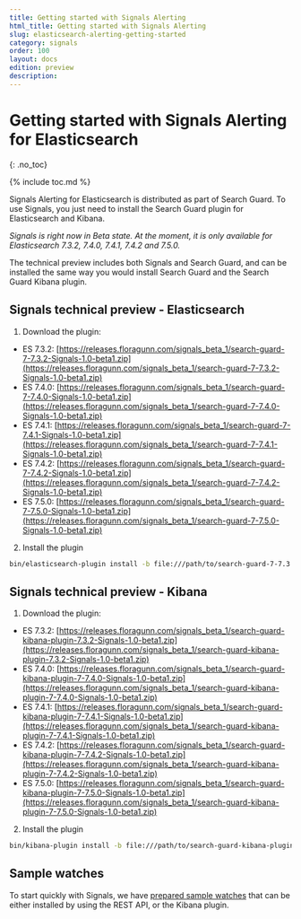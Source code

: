```yaml
---
title: Getting started with Signals Alerting
html_title: Getting started with Signals Alerting
slug: elasticsearch-alerting-getting-started
category: signals
order: 100
layout: docs
edition: preview
description: 
---
```


<!--- Copyright 2019 floragunn GmbH -->

# Getting started with Signals Alerting for Elasticsearch
{: .no_toc}

{% include toc.md %}

Signals Alerting for Elasticsearch is distributed as part of Search Guard. To use Signals, you just need to install the Search Guard plugin for Elasticsearch and Kibana.

*Signals is right now in Beta state. At the moment, it is only available for Elasticsearch 7.3.2, 7.4.0, 7.4.1, 7.4.2 and 7.5.0.*

The technical preview includes both Signals and Search Guard, and can be installed the same way you would install Search Guard and the Search Guard Kibana plugin.

## Signals technical preview - Elasticsearch

1. Download the plugin:

* ES 7.3.2: [https://releases.floragunn.com/signals_beta_1/search-guard-7-7.3.2-Signals-1.0-beta1.zip](https://releases.floragunn.com/signals_beta_1/search-guard-7-7.3.2-Signals-1.0-beta1.zip)
* ES 7.4.0: [https://releases.floragunn.com/signals_beta_1/search-guard-7-7.4.0-Signals-1.0-beta1.zip](https://releases.floragunn.com/signals_beta_1/search-guard-7-7.4.0-Signals-1.0-beta1.zip)
* ES 7.4.1: [https://releases.floragunn.com/signals_beta_1/search-guard-7-7.4.1-Signals-1.0-beta1.zip](https://releases.floragunn.com/signals_beta_1/search-guard-7-7.4.1-Signals-1.0-beta1.zip)
* ES 7.4.2: [https://releases.floragunn.com/signals_beta_1/search-guard-7-7.4.2-Signals-1.0-beta1.zip](https://releases.floragunn.com/signals_beta_1/search-guard-7-7.4.2-Signals-1.0-beta1.zip)
* ES 7.5.0: [https://releases.floragunn.com/signals_beta_1/search-guard-7-7.5.0-Signals-1.0-beta1.zip](https://releases.floragunn.com/signals_beta_1/search-guard-7-7.5.0-Signals-1.0-beta1.zip)


2. Install the plugin

```bash
bin/elasticsearch-plugin install -b file:///path/to/search-guard-7-7.3.2-Signals-1.0-beta1.zip
```


## Signals technical preview - Kibana

1. Download the plugin:

* ES 7.3.2: [https://releases.floragunn.com/signals_beta_1/search-guard-kibana-plugin-7.3.2-Signals-1.0-beta1.zip](https://releases.floragunn.com/signals_beta_1/search-guard-kibana-plugin-7.3.2-Signals-1.0-beta1.zip)
* ES 7.4.0: [https://releases.floragunn.com/signals_beta_1/search-guard-kibana-plugin-7-7.4.0-Signals-1.0-beta1.zip](https://releases.floragunn.com/signals_beta_1/search-guard-kibana-plugin-7-7.4.0-Signals-1.0-beta1.zip)
* ES 7.4.1: [https://releases.floragunn.com/signals_beta_1/search-guard-kibana-plugin-7-7.4.1-Signals-1.0-beta1.zip](https://releases.floragunn.com/signals_beta_1/search-guard-kibana-plugin-7-7.4.1-Signals-1.0-beta1.zip)
* ES 7.4.2: [https://releases.floragunn.com/signals_beta_1/search-guard-kibana-plugin-7-7.4.2-Signals-1.0-beta1.zip](https://releases.floragunn.com/signals_beta_1/search-guard-kibana-plugin-7-7.4.2-Signals-1.0-beta1.zip)
* ES 7.5.0: [https://releases.floragunn.com/signals_beta_1/search-guard-kibana-plugin-7-7.5.0-Signals-1.0-beta1.zip](https://releases.floragunn.com/signals_beta_1/search-guard-kibana-plugin-7-7.5.0-Signals-1.0-beta1.zip)

2. Install the plugin

```bash
bin/kibana-plugin install -b file:///path/to/search-guard-kibana-plugin-7.3.2-Signals-1.0-beta1.zip
```

## Sample watches

To start quickly with Signals, we have [prepared sample watches](sample_watches.md) that can be either installed by using the REST API, or the Kibana plugin.

